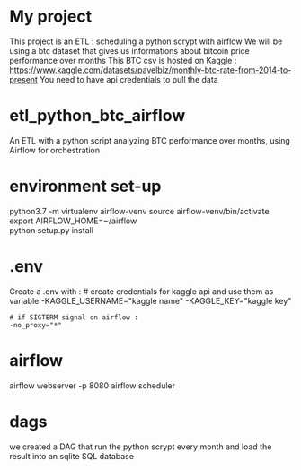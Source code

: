 # My project
This project is an ETL : scheduling a python scrypt with airflow 
We will be using a btc dataset that gives us informations about bitcoin price performance over months
This BTC csv is hosted on Kaggle : https://www.kaggle.com/datasets/pavelbiz/monthly-btc-rate-from-2014-to-present
You need to have api credentials to pull the data

# etl_python_btc_airflow

An ETL with a python script analyzing BTC performance over months, using Airflow for orchestration

# environment set-up
python3.7 -m virtualenv airflow-venv
source airflow-venv/bin/activate
export AIRFLOW_HOME=~/airflow     
python setup.py install 

# .env
Create a .env with :
    # create credentials for kaggle api and use them as variable
    -KAGGLE_USERNAME="kaggle name"
    -KAGGLE_KEY="kaggle key"

    # if SIGTERM signal on airflow :
    -no_proxy="*"

# airflow 
airflow webserver -p 8080
airflow scheduler


# dags
we created a DAG that run the python scrypt every month and load the result into an sqlite SQL database